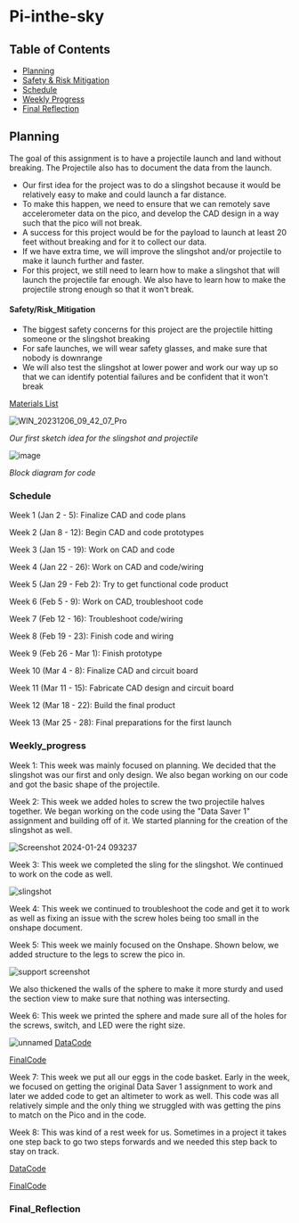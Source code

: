 # Pi-inthe-sky

## Table of Contents

* [Planning](#Planning)
* [Safety & Risk Mitigation](#Safety/Risk_Mitigation)
* [Schedule](#Schedule)
* [Weekly Progress](#Weekly_progress)
* [Final Reflection](#Final_Reflection)
  

## Planning 

The goal of this assignment is to have a projectile launch and land without breaking. The Projectile also has to document the data from the launch. 


- Our first idea for the project was to do a slingshot because it would be relatively easy to make and could launch a far distance.
- To make this happen, we need to ensure that we can remotely save accelerometer data on the pico, and develop the CAD design in a way such that the pico will not break.
- A success for this project would be for the payload to launch at least 20 feet without breaking and for it to collect our data.
- If we have extra time, we will improve the slingshot and/or projectile to make it launch further and faster.
- For this project, we still need to learn how to make a slingshot that will launch the projectile far enough. We also have to learn how to make the projectile strong enough so  that it won't break.

#### Safety/Risk_Mitigation

- The biggest safety concerns for this project are the projectile hitting someone or the slingshot breaking
- For safe launches, we will wear safety glasses, and make sure that nobody is downrange
- We will also test the slingshot at lower power and work our way up so that we can identify potential failures and be confident that it won't break

[Materials List](https://docs.google.com/document/d/1O94NrEtbGrpvcdbZZRessnzT4ntu9cPLEgHKotI4B5Y/edit)

![WIN_20231206_09_42_07_Pro](https://github.com/willhunt914/Pi-inthe-sky/assets/71402974/8e2b437d-e054-4eb0-9128-844bc5761be3)

_Our first sketch idea for the slingshot and projectile_

![image](https://github.com/willhunt914/Pi-inthe-sky/assets/113116262/390b0333-f159-4d26-827f-21391df52989)

_Block diagram for code_

### Schedule

Week 1 (Jan 2 - 5): Finalize CAD and code plans

Week 2 (Jan 8 - 12): Begin CAD and code prototypes

Week 3 (Jan 15 - 19): Work on CAD and code

Week 4 (Jan 22 - 26): Work on CAD and code/wiring

Week 5 (Jan 29 - Feb 2): Try to get functional code product

Week 6 (Feb 5 - 9): Work on CAD, troubleshoot code

Week 7 (Feb 12 - 16): Troubleshoot code/wiring

Week 8 (Feb 19 - 23): Finish code and wiring

Week 9 (Feb 26 - Mar 1): Finish prototype

Week 10 (Mar 4 - 8): Finalize CAD and circuit board

Week 11 (Mar 11 - 15): Fabricate CAD design and circuit board

Week 12 (Mar 18 - 22): Build the final product

Week 13 (Mar 25 - 28): Final preparations for the first launch

### Weekly_progress

Week 1: This week was mainly focused on planning. We decided that the slingshot was our first and only design. We also began working on our code and got the basic shape of the projectile. 

Week 2: This  week we added holes to screw the two projectile halves together. We began working on the code using the "Data Saver 1" assignment and building off of it. We started planning for the creation of the slingshot as well. 

![Screenshot 2024-01-24 093237](https://github.com/willhunt914/Pi-inthe-sky/assets/71402974/fa171d8a-c4e1-4a0b-bd60-e93c20f0c469)

Week 3: This week we completed the sling for the slingshot. We continued to work on the code as well.

![slingshot](https://github.com/willhunt914/Pi-inthe-sky/assets/71402974/c03777e6-7903-40f0-9b7a-92ef31277af5)

Week 4: This week we continued to troubleshoot the code and get it to work as well as fixing an issue with the screw holes being too small in the onshape document. 

Week 5: This week we mainly focused on the Onshape. Shown below, we added structure to the legs to screw the pico in. 

![support screenshot](https://github.com/willhunt914/Pi-inthe-sky/assets/71402974/10be424d-c8e9-4674-b05e-cc038eb6e1bc)

We also thickened the walls of the sphere to make it more sturdy and used the section view to make sure that nothing was intersecting.

Week 6: This week we printed the sphere and made sure all of the holes for the screws, switch, and LED were the right size. 

![unnamed](https://github.com/willhunt914/Pi-inthe-sky/assets/113116262/150bdcec-7e1f-410f-895b-b98814293792)
[DataCode](https://github.com/willhunt914/Pi-inthe-sky/blob/main/pi%20in%20the%20sky/datasaver1.py)

[FinalCode](https://github.com/willhunt914/Pi-inthe-sky/blob/main/pi%20in%20the%20sky/finalproject.py)






Week 7: This week we put all our eggs in the code basket. Early in the week, we focused on getting the original Data Saver 1 assignment to work and later we added code to get an altimeter to work as well. This code was all relatively simple and the only thing we struggled with was getting the pins to match on the Pico and in the code.  

Week 8: This was kind of a rest week for us. Sometimes in a project it takes one step back to go two steps forwards and we needed this step back to stay on track.


[DataCode](https://github.com/willhunt914/Pi-inthe-sky/blob/main/pi%20in%20the%20sky/datasaver1.py)

[FinalCode](https://github.com/willhunt914/Pi-inthe-sky/blob/main/pi%20in%20the%20sky/finalproject.py)

### Final_Reflection
